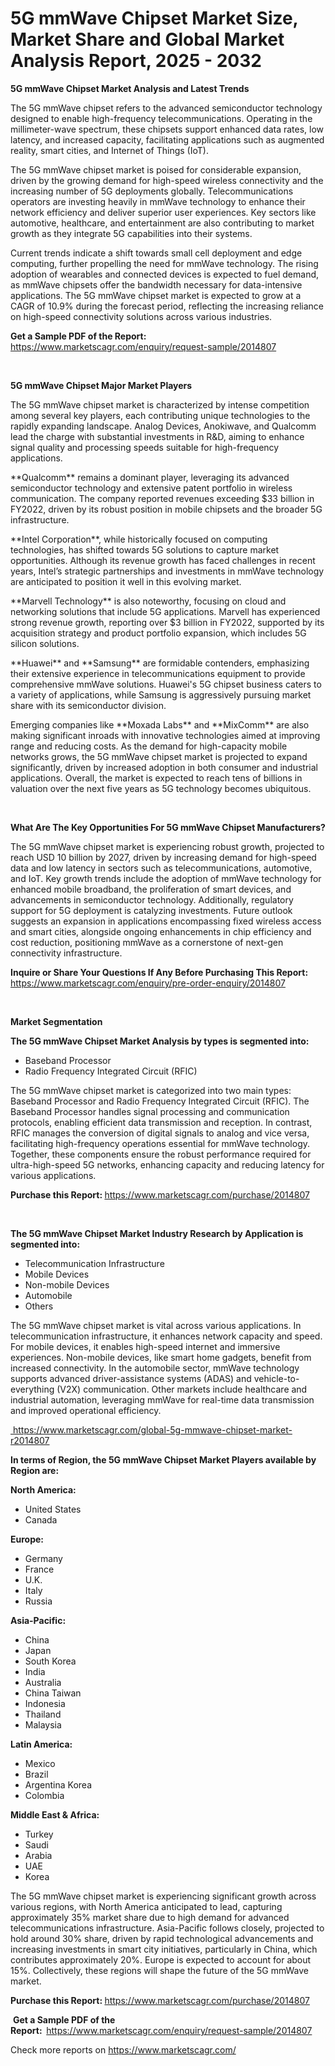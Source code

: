 <p><h1>5G mmWave Chipset Market Size, Market Share and Global Market Analysis Report, 2025 - 2032</h1></p><p><strong>5G mmWave Chipset Market Analysis and Latest Trends</strong></p>
<p><p>The 5G mmWave chipset refers to the advanced semiconductor technology designed to enable high-frequency telecommunications. Operating in the millimeter-wave spectrum, these chipsets support enhanced data rates, low latency, and increased capacity, facilitating applications such as augmented reality, smart cities, and Internet of Things (IoT). </p><p>The 5G mmWave chipset market is poised for considerable expansion, driven by the growing demand for high-speed wireless connectivity and the increasing number of 5G deployments globally. Telecommunications operators are investing heavily in mmWave technology to enhance their network efficiency and deliver superior user experiences. Key sectors like automotive, healthcare, and entertainment are also contributing to market growth as they integrate 5G capabilities into their systems.</p><p>Current trends indicate a shift towards small cell deployment and edge computing, further propelling the need for mmWave technology. The rising adoption of wearables and connected devices is expected to fuel demand, as mmWave chipsets offer the bandwidth necessary for data-intensive applications. The 5G mmWave chipset market is expected to grow at a CAGR of 10.9% during the forecast period, reflecting the increasing reliance on high-speed connectivity solutions across various industries.</p></p>
<p><strong>Get a Sample PDF of the Report:&nbsp;</strong> <a href="https://www.marketscagr.com/enquiry/request-sample/2014807?utm_campaign=2770&utm_medium=2&utm_source=Github&utm_content=ia&utm_term=29032025&utm_id=5g-mmwave-chipset">https://www.marketscagr.com/enquiry/request-sample/2014807</a></p>
<p>&nbsp;</p>
<p><strong>5G mmWave Chipset Major Market Players</strong></p>
<p><p>The 5G mmWave chipset market is characterized by intense competition among several key players, each contributing unique technologies to the rapidly expanding landscape. Analog Devices, Anokiwave, and Qualcomm lead the charge with substantial investments in R&D, aiming to enhance signal quality and processing speeds suitable for high-frequency applications.</p><p>**Qualcomm** remains a dominant player, leveraging its advanced semiconductor technology and extensive patent portfolio in wireless communication. The company reported revenues exceeding $33 billion in FY2022, driven by its robust position in mobile chipsets and the broader 5G infrastructure.</p><p>**Intel Corporation**, while historically focused on computing technologies, has shifted towards 5G solutions to capture market opportunities. Although its revenue growth has faced challenges in recent years, Intel’s strategic partnerships and investments in mmWave technology are anticipated to position it well in this evolving market.</p><p>**Marvell Technology** is also noteworthy, focusing on cloud and networking solutions that include 5G applications. Marvell has experienced strong revenue growth, reporting over $3 billion in FY2022, supported by its acquisition strategy and product portfolio expansion, which includes 5G silicon solutions.</p><p>**Huawei** and **Samsung** are formidable contenders, emphasizing their extensive experience in telecommunications equipment to provide comprehensive mmWave solutions. Huawei's 5G chipset business caters to a variety of applications, while Samsung is aggressively pursuing market share with its semiconductor division.</p><p>Emerging companies like **Moxada Labs** and **MixComm** are also making significant inroads with innovative technologies aimed at improving range and reducing costs. As the demand for high-capacity mobile networks grows, the 5G mmWave chipset market is projected to expand significantly, driven by increased adoption in both consumer and industrial applications. Overall, the market is expected to reach tens of billions in valuation over the next five years as 5G technology becomes ubiquitous.</p></p>
<p>&nbsp;</p>
<p><strong>What Are The Key Opportunities For 5G mmWave Chipset Manufacturers?</strong></p>
<p><p>The 5G mmWave chipset market is experiencing robust growth, projected to reach USD 10 billion by 2027, driven by increasing demand for high-speed data and low latency in sectors such as telecommunications, automotive, and IoT. Key growth trends include the adoption of mmWave technology for enhanced mobile broadband, the proliferation of smart devices, and advancements in semiconductor technology. Additionally, regulatory support for 5G deployment is catalyzing investments. Future outlook suggests an expansion in applications encompassing fixed wireless access and smart cities, alongside ongoing enhancements in chip efficiency and cost reduction, positioning mmWave as a cornerstone of next-gen connectivity infrastructure.</p></p>
<p><strong>Inquire or Share Your Questions If Any Before Purchasing This Report:</strong> <a href="https://www.marketscagr.com/enquiry/pre-order-enquiry/2014807?utm_campaign=2770&utm_medium=2&utm_source=Github&utm_content=ia&utm_term=29032025&utm_id=5g-mmwave-chipset">https://www.marketscagr.com/enquiry/pre-order-enquiry/2014807</a></p>
<p>&nbsp;</p>
<p><strong>Market Segmentation</strong></p>
<p><strong>The 5G mmWave Chipset Market Analysis by types is segmented into:</strong></p>
<p><ul><li>Baseband Processor</li><li>Radio Frequency Integrated Circuit (RFIC)</li></ul></p>
<p><p>The 5G mmWave chipset market is categorized into two main types: Baseband Processor and Radio Frequency Integrated Circuit (RFIC). The Baseband Processor handles signal processing and communication protocols, enabling efficient data transmission and reception. In contrast, RFIC manages the conversion of digital signals to analog and vice versa, facilitating high-frequency operations essential for mmWave technology. Together, these components ensure the robust performance required for ultra-high-speed 5G networks, enhancing capacity and reducing latency for various applications.</p></p>
<p><strong>Purchase this Report:&nbsp;</strong><a href="https://www.marketscagr.com/purchase/2014807?utm_campaign=2770&utm_medium=2&utm_source=Github&utm_content=ia&utm_term=29032025&utm_id=5g-mmwave-chipset">https://www.marketscagr.com/purchase/2014807</a></p>
<p>&nbsp;</p>
<p><strong>The 5G mmWave Chipset Market Industry Research by Application is segmented into:</strong></p>
<p><ul><li>Telecommunication Infrastructure</li><li>Mobile Devices</li><li>Non-mobile Devices</li><li>Automobile</li><li>Others</li></ul></p>
<p><p>The 5G mmWave chipset market is vital across various applications. In telecommunication infrastructure, it enhances network capacity and speed. For mobile devices, it enables high-speed internet and immersive experiences. Non-mobile devices, like smart home gadgets, benefit from increased connectivity. In the automobile sector, mmWave technology supports advanced driver-assistance systems (ADAS) and vehicle-to-everything (V2X) communication. Other markets include healthcare and industrial automation, leveraging mmWave for real-time data transmission and improved operational efficiency.</p></p>
<p><a href="https://www.marketscagr.com/global-5g-mmwave-chipset-market-r2014807?utm_campaign=2770&utm_medium=2&utm_source=Github&utm_content=ia&utm_term=29032025&utm_id=5g-mmwave-chipset">&nbsp;https://www.marketscagr.com/global-5g-mmwave-chipset-market-r2014807</a></p>
<p><strong>In terms of Region, the 5G mmWave Chipset Market Players available by Region are:</strong></p>
<p>
    <p> <strong> North America: </strong>
        <ul>
            <li>United States</li>
            <li>Canada</li>
        </ul>
        </p> 
    <p> <strong> Europe: </strong>
        <ul>
            <li>Germany</li>
            <li>France</li>
            <li>U.K.</li>
            <li>Italy</li>
            <li>Russia</li>
        </ul>
        </p> 
    <p> <strong> Asia-Pacific: </strong>
        <ul>
            <li>China</li>
            <li>Japan</li>
            <li>South Korea</li>
            <li>India</li>
            <li>Australia</li>
            <li>China Taiwan</li>
            <li>Indonesia</li>
            <li>Thailand</li>
            <li>Malaysia</li>
        </ul>
        </p> 
    <p> <strong> Latin America: </strong>
        <ul>
            <li>Mexico</li>
            <li>Brazil</li>
            <li>Argentina Korea</li>
            <li>Colombia</li>
        </ul>
        </p> 
    <p> <strong> Middle East & Africa: </strong>
        <ul>
            <li>Turkey</li>
            <li>Saudi</li>
            <li>Arabia</li>
            <li>UAE</li>
            <li>Korea</li>
        </ul>
    </p>
    </p>
<p><p>The 5G mmWave chipset market is experiencing significant growth across various regions, with North America anticipated to lead, capturing approximately 35% market share due to high demand for advanced telecommunications infrastructure. Asia-Pacific follows closely, projected to hold around 30% share, driven by rapid technological advancements and increasing investments in smart city initiatives, particularly in China, which contributes approximately 20%. Europe is expected to account for about 15%. Collectively, these regions will shape the future of the 5G mmWave market.</p></p>
<p><strong>Purchase this Report: </strong><a href="https://www.marketscagr.com/purchase/2014807?utm_campaign=2770&utm_medium=2&utm_source=Github&utm_content=ia&utm_term=29032025&utm_id=5g-mmwave-chipset">https://www.marketscagr.com/purchase/2014807</a></p>
<p>&nbsp;<strong>Get a Sample PDF of the Report:&nbsp;&nbsp;</strong><a href="https://www.marketscagr.com/enquiry/request-sample/2014807?utm_campaign=2770&utm_medium=2&utm_source=Github&utm_content=ia&utm_term=29032025&utm_id=5g-mmwave-chipset">https://www.marketscagr.com/enquiry/request-sample/2014807</a></p>
<p><strong></strong></p>
<p>Check more reports on <a href="https://www.marketscagr.com/?utm_campaign=2770&utm_medium=2&utm_source=Github&utm_content=ia&utm_term=29032025&utm_id=5g-mmwave-chipset">https://www.marketscagr.com/</a></p>